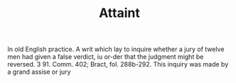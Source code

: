 ---
title: Attaint
letter: A
permalink: "/definitions/attaint.html"
body: In old English practice. A writ which lay to inquire whether a jury of twelve
  men had given a false verdict, iu or-der that the judgment might be reversed. 3
  91. Comm. 402; Bract, fol. 288b-292. This inquiry was made by a grand assise or
  jury
published_at: '2018-07-07'
source: Black's Law Dictionary
layout: post
---